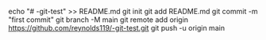 echo "# -git-test" >> README.md
git init
git add README.md
git commit -m "first commit"
git branch -M main
git remote add origin https://github.com/reynolds119/-git-test.git
git push -u origin main
